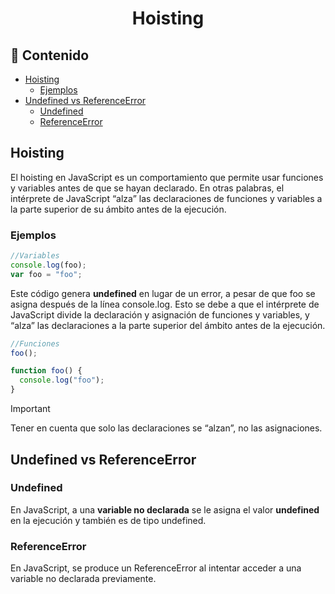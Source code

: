 <h1 align="center">Hoisting</h1>

<h2>📑 Contenido</h2>

- [Hoisting](#hoisting)
  - [Ejemplos](#ejemplos)
- [Undefined vs ReferenceError](#undefined-vs-referenceerror)
  - [Undefined](#undefined)
  - [ReferenceError](#referenceerror)

## Hoisting

El hoisting en JavaScript es un comportamiento que permite usar funciones y variables antes de que se hayan declarado. En otras palabras, el intérprete de JavaScript “alza” las declaraciones de funciones y variables a la parte superior de su ámbito antes de la ejecución.

### Ejemplos

```js
//Variables
console.log(foo);
var foo = "foo";
```

Este código genera **undefined** en lugar de un error, a pesar de que foo se asigna después de la línea console.log. Esto se debe a que el intérprete de JavaScript divide la declaración y asignación de funciones y variables, y “alza” las declaraciones a la parte superior del ámbito antes de la ejecución.

```js
//Funciones
foo();

function foo() {
  console.log("foo");
}
```

> [!IMPORTANT]
>
> Tener en cuenta que solo las declaraciones se “alzan”, no las asignaciones.

## Undefined vs ReferenceError

### Undefined

En JavaScript, a una **variable no declarada** se le asigna el valor **undefined** en la ejecución y también es de tipo undefined.

### ReferenceError

En JavaScript, se produce un ReferenceError al intentar acceder a una variable no declarada previamente.
